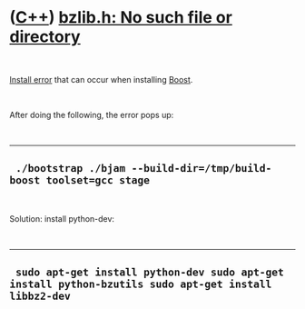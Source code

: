 



 

 

 

 

 

([C++](Cpp.md)) [bzlib.h: No such file or directory](CppInstallErrorBzlibHnoSuchFileOrDirectory.md)
=====================================================================================================

 

[Install error](CppInstallError.md) that can occur when installing
[Boost](CppBoost.md).

 

After doing the following, the error pops up:

 

  ----------------------------------------------------------------------
  ` ./bootstrap ./bjam --build-dir=/tmp/build-boost toolset=gcc stage`
  ----------------------------------------------------------------------

 

Solution: install python-dev:

 

  --------------------------------------------------------------------------------------------------------
  ` sudo apt-get install python-dev sudo apt-get install python-bzutils sudo apt-get install libbz2-dev`
  --------------------------------------------------------------------------------------------------------

 

 

 

 

 





 



